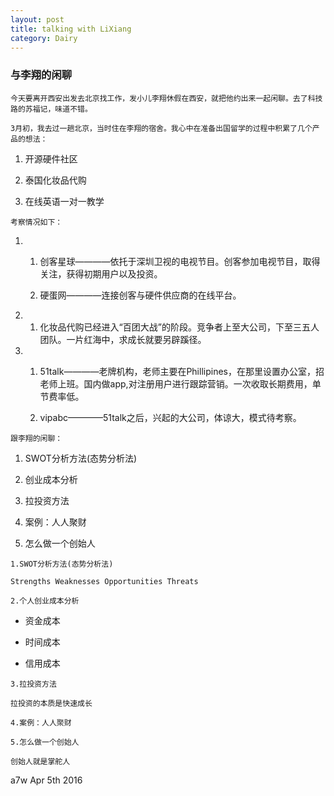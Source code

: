 ```yaml
---
layout: post
title: talking with LiXiang
category: Dairy
---
```

### 与李翔的闲聊 ###

    今天要离开西安出发去北京找工作，发小儿李翔休假在西安，就把他约出来一起闲聊。去了科技路的苏福记，味道不错。
    
    3月初，我去过一趟北京，当时住在李翔的宿舍。我心中在准备出国留学的过程中积累了几个产品的想法：
    
1.    开源硬件社区

2.    泰国化妆品代购

3.    在线英语一对一教学

    考察情况如下：
    
1.    1.    创客星球————依托于深圳卫视的电视节目。创客参加电视节目，取得关注，获得初期用户以及投资。

      2.    硬蛋网————连接创客与硬件供应商的在线平台。
      
2.    1.    化妆品代购已经进入“百团大战”的阶段。竞争者上至大公司，下至三五人团队。一片红海中，求成长就要另辟蹊径。

3.    1.    51talk————老牌机构，老师主要在Phillipines，在那里设置办公室，招老师上班。国内做app,对注册用户进行跟踪营销。一次收取长期费用，单节费率低。

      2.    vipabc————51talk之后，兴起的大公司，体谅大，模式待考察。
      
    跟李翔的闲聊：
    
1.    SWOT分析方法(态势分析法)

2.    创业成本分析

3.    拉投资方法

4.    案例：人人聚财

5.    怎么做一个创始人    

    1.SWOT分析方法(态势分析法)
    
    Strengths Weaknesses Opportunities Threats
    
    2.个人创业成本分析
    
*    资金成本

*    时间成本

*    信用成本

    3.拉投资方法
    
    拉投资的本质是快速成长
    
    4.案例：人人聚财   

    5.怎么做一个创始人
    
    创始人就是掌舵人
    
    

a7w
Apr 5th 2016